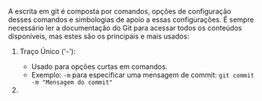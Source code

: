 A escrita em git é composta por comandos, opções de configuração desses comandos e simbologias de apoio a essas configurações. É sempre necessário ler a documentação do Git para acessar todos os conteúdos disponíveis, mas estes são os principais e mais usados:

1. Traço Único ('-'):

	- Usado para opções curtas em comandos.
	- Exemplo: `-m` para especificar uma mensagem de commit: `git commit -m "Mensagem do commit"`
2. 